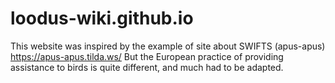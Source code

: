 # loodus-wiki.github.io

This website was inspired by the example of site about SWIFTS (apus-apus) https://apus-apus.tilda.ws/ 
But the European practice of providing assistance to birds is quite different, and much had to be adapted.
